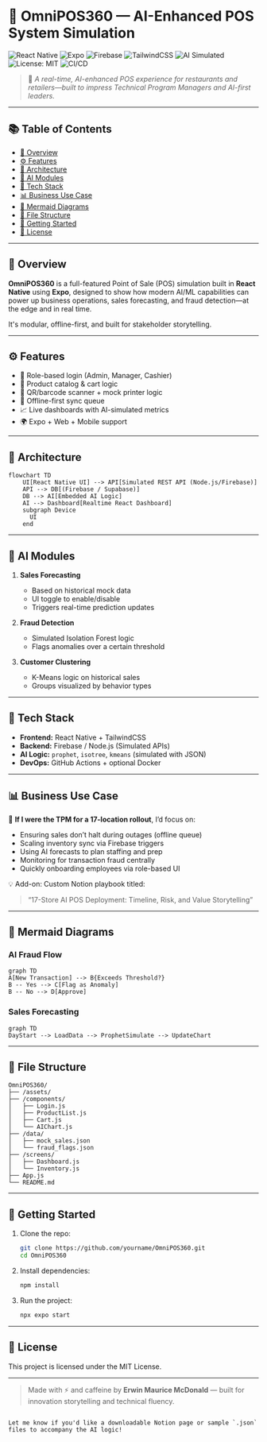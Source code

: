 # 🔄 OmniPOS360 — AI-Enhanced POS System Simulation

![React Native](https://img.shields.io/badge/Framework-React%20Native-61DAFB?style=for-the-badge&logo=react)
![Expo](https://img.shields.io/badge/Mobile-Expo-000020?style=for-the-badge&logo=expo)
![Firebase](https://img.shields.io/badge/Backend-Firebase-FFCA28?style=for-the-badge&logo=firebase)
![TailwindCSS](https://img.shields.io/badge/Styling-TailwindCSS-06B6D4?style=for-the-badge&logo=tailwindcss)
![AI Simulated](https://img.shields.io/badge/AI-Features%20Simulated-blueviolet?style=for-the-badge&logo=OpenAI)
![License: MIT](https://img.shields.io/badge/License-MIT-green?style=for-the-badge)
![CI/CD](https://img.shields.io/badge/CI%2FCD-GitHub%20Actions-black?style=for-the-badge&logo=github)

> 🧠 *A real-time, AI-enhanced POS experience for restaurants and retailers—built to impress Technical Program Managers and AI-first leaders.*

---

## 📚 Table of Contents

- [🚀 Overview](#-overview)
- [⚙️ Features](#️-features)
- [📐 Architecture](#-architecture)
- [🧠 AI Modules](#-ai-modules)
- [🧩 Tech Stack](#-tech-stack)
- [📊 Business Use Case](#-business-use-case)
- [📎 Mermaid Diagrams](#-mermaid-diagrams)
- [📁 File Structure](#-file-structure)
- [📲 Getting Started](#-getting-started)
- [📄 License](#-license)

---

## 🚀 Overview

**OmniPOS360** is a full-featured Point of Sale (POS) simulation built in **React Native** using **Expo**, designed to show how modern AI/ML capabilities can power up business operations, sales forecasting, and fraud detection—at the edge and in real time.

It's modular, offline-first, and built for stakeholder storytelling.

---

## ⚙️ Features

- 🔐 Role-based login (Admin, Manager, Cashier)
- 🛒 Product catalog & cart logic
- 🧾 QR/barcode scanner + mock printer logic
- 📶 Offline-first sync queue
- 📈 Live dashboards with AI-simulated metrics
- 🌍 Expo + Web + Mobile support

---

## 📐 Architecture

```mermaid
flowchart TD
    UI[React Native UI] --> API[Simulated REST API (Node.js/Firebase)]
    API --> DB[(Firebase / Supabase)]
    DB --> AI[Embedded AI Logic]
    AI --> Dashboard[Realtime React Dashboard]
    subgraph Device
      UI
    end
````

---

## 🧠 AI Modules

1. **Sales Forecasting**

   * Based on historical mock data
   * UI toggle to enable/disable
   * Triggers real-time prediction updates

2. **Fraud Detection**

   * Simulated Isolation Forest logic
   * Flags anomalies over a certain threshold

3. **Customer Clustering**

   * K-Means logic on historical sales
   * Groups visualized by behavior types

---

## 🧩 Tech Stack

* **Frontend:** React Native + TailwindCSS
* **Backend:** Firebase / Node.js (Simulated APIs)
* **AI Logic:** `prophet`, `isotree`, `kmeans` (simulated with JSON)
* **DevOps:** GitHub Actions + optional Docker

---

## 📊 Business Use Case

📌 **If I were the TPM for a 17-location rollout**, I’d focus on:

* Ensuring sales don’t halt during outages (offline queue)
* Scaling inventory sync via Firebase triggers
* Using AI forecasts to plan staffing and prep
* Monitoring for transaction fraud centrally
* Quickly onboarding employees via role-based UI

💡 Add-on: Custom Notion playbook titled:

> “17-Store AI POS Deployment: Timeline, Risk, and Value Storytelling”

---

## 📎 Mermaid Diagrams

### AI Fraud Flow

```mermaid
graph TD
A[New Transaction] --> B{Exceeds Threshold?}
B -- Yes --> C[Flag as Anomaly]
B -- No --> D[Approve]
```

### Sales Forecasting

```mermaid
graph TD
DayStart --> LoadData --> ProphetSimulate --> UpdateChart
```

---

## 📁 File Structure

```
OmniPOS360/
├── /assets/
├── /components/
│   ├── Login.js
│   ├── ProductList.js
│   ├── Cart.js
│   └── AIChart.js
├── /data/
│   ├── mock_sales.json
│   └── fraud_flags.json
├── /screens/
│   ├── Dashboard.js
│   └── Inventory.js
├── App.js
└── README.md
```

---

## 📲 Getting Started

1. Clone the repo:

   ```bash
   git clone https://github.com/yourname/OmniPOS360.git
   cd OmniPOS360
   ```

2. Install dependencies:

   ```bash
   npm install
   ```

3. Run the project:

   ```bash
   npx expo start
   ```

---

## 📄 License

This project is licensed under the MIT License.

---

> Made with ⚡ and caffeine by **Erwin Maurice McDonald** — built for innovation storytelling and technical fluency.

```

Let me know if you'd like a downloadable Notion page or sample `.json` files to accompany the AI logic!
```
